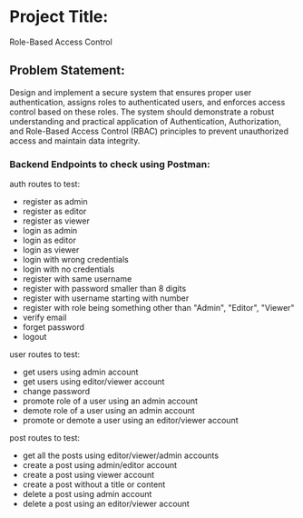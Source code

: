 # Project Title: 

Role-Based Access Control

## Problem Statement:

Design and implement a secure system that ensures proper user authentication, assigns roles to authenticated users, and enforces access control based on these roles. The system should demonstrate a robust understanding and practical application of Authentication, Authorization, and Role-Based Access Control (RBAC) principles to prevent unauthorized access and maintain data integrity.

### Backend Endpoints to check using Postman: 

auth routes to test:
- register as admin
- register as editor 
- register as viewer
- login as admin
- login as editor
- login as viewer
- login with wrong credentials
- login with no credentials
- register with same username
- register with password smaller than 8 digits
- register with username starting with number
- register with role being something other than "Admin", "Editor", "Viewer"
- verify email 
- forget password
- logout 

user routes to test:
- get users using admin account
- get users using editor/viewer account
- change password
- promote role of a user using an admin account
- demote role of a user using an admin account
- promote or demote a user using an editor/viewer account

post routes to test:
- get all the posts using editor/viewer/admin accounts
- create a post using admin/editor account
- create a post using viewer account
- create a post without a title or content
- delete a post using admin account
- delete a post using an editor/viewer account